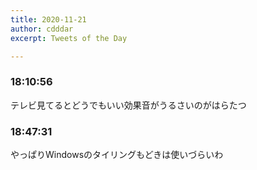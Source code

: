 ```yaml
---
title: 2020-11-21
author: cdddar
excerpt: Tweets of the Day

---
```


### 18:10:56

テレビ見てるとどうでもいい効果音がうるさいのがはらたつ

### 18:47:31

やっぱりWindowsのタイリングもどきは使いづらいわ
